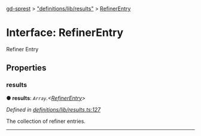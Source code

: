 [gd-sprest](../README.md) > ["definitions/lib/results"](../modules/_definitions_lib_results_.md) > [RefinerEntry](../interfaces/_definitions_lib_results_.refinerentry.md)



# Interface: RefinerEntry


Refiner Entry


## Properties
<a id="results"></a>

###  results

**●  results**:  *`Array`.<[RefinerEntry](_definitions_lib_results_.refinerentry.md)>* 

*Defined in [definitions/lib/results.ts:127](https://github.com/gunjandatta/sprest/blob/3de79f1/src/definitions/lib/results.ts#L127)*



The collection of refiner entries.




___


